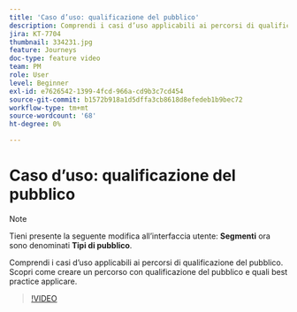```yaml
---
title: 'Caso d’uso: qualificazione del pubblico'
description: Comprendi i casi d’uso applicabili ai percorsi di qualificazione del pubblico. Scopri come creare un percorso con qualificazione del pubblico e quali best practice applicare.
jira: KT-7704
thumbnail: 334231.jpg
feature: Journeys
doc-type: feature video
team: PM
role: User
level: Beginner
exl-id: e7626542-1399-4fcd-966a-cd9b3c7cd454
source-git-commit: b1572b918a1d5dffa3cb8618d8efedeb1b9bec72
workflow-type: tm+mt
source-wordcount: '68'
ht-degree: 0%

---
```


# Caso d’uso: qualificazione del pubblico

>[!NOTE]
>Tieni presente la seguente modifica all’interfaccia utente: **Segmenti** ora sono denominati **Tipi di pubblico**.

Comprendi i casi d’uso applicabili ai percorsi di qualificazione del pubblico. Scopri come creare un percorso con qualificazione del pubblico e quali best practice applicare.

>[!VIDEO](https://video.tv.adobe.com/v/334231?quality=12&learn=on)
